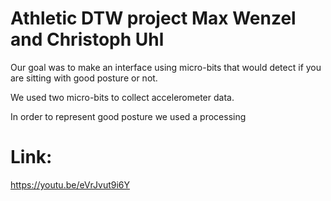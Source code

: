 # Athletic DTW project Max Wenzel and Christoph Uhl

Our goal was to make an interface using micro-bits that would detect if you are sitting with good posture or not.

We used two micro-bits to collect accelerometer data.

In order to represent good posture we used a processing 




# Link: 
https://youtu.be/eVrJvut9i6Y
